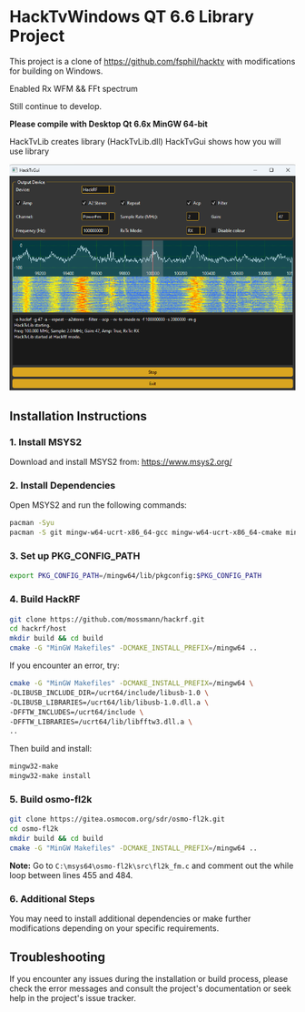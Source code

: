 # HackTvWindows QT 6.6 Library Project

This project is a clone of https://github.com/fsphil/hacktv with modifications for building on Windows. 

Enabled Rx WFM && FFt spectrum

Still continue to develop.

<b>Please compile with Desktop Qt 6.6x MinGW 64-bit</b>

HackTvLib creates library (HackTvLib.dll)
HackTvGui shows how you will use library

![HackTvGui Screenshot](hacktvgui_screen.png)

## Installation Instructions

### 1. Install MSYS2

Download and install MSYS2 from: https://www.msys2.org/

### 2. Install Dependencies

Open MSYS2 and run the following commands:

```bash
pacman -Syu
pacman -S git mingw-w64-ucrt-x86_64-gcc mingw-w64-ucrt-x86_64-cmake mingw-w64-ucrt-x86_64-make mingw-w64-ucrt-x86_64-libusb mingw-w64-ucrt-x86_64-fftw mingw-w64-clang-x86_64-toolchain mingw-w64-ucrt-x86_64-git mingw-w64-x86_64-ffmpeg mingw-w64-x86_64-soapysdr mingw-w64-x86_64-fltk mingw-w64-x86_64-opus mingw-w64-x86_64-fdk-aac mingw-w64-x86_64-portaudio
```

### 3. Set up PKG_CONFIG_PATH

```bash
export PKG_CONFIG_PATH=/mingw64/lib/pkgconfig:$PKG_CONFIG_PATH
```

### 4. Build HackRF

```bash
git clone https://github.com/mossmann/hackrf.git
cd hackrf/host
mkdir build && cd build
cmake -G "MinGW Makefiles" -DCMAKE_INSTALL_PREFIX=/mingw64 ..
```

If you encounter an error, try:

```bash
cmake -G "MinGW Makefiles" -DCMAKE_INSTALL_PREFIX=/mingw64 \
-DLIBUSB_INCLUDE_DIR=/ucrt64/include/libusb-1.0 \
-DLIBUSB_LIBRARIES=/ucrt64/lib/libusb-1.0.dll.a \
-DFFTW_INCLUDES=/ucrt64/include \
-DFFTW_LIBRARIES=/ucrt64/lib/libfftw3.dll.a \
..
```

Then build and install:

```bash
mingw32-make
mingw32-make install
```

### 5. Build osmo-fl2k

```bash
git clone https://gitea.osmocom.org/sdr/osmo-fl2k.git
cd osmo-fl2k
mkdir build && cd build
cmake -G "MinGW Makefiles" -DCMAKE_INSTALL_PREFIX=/mingw64 ..
```

**Note:** Go to `C:\msys64\osmo-fl2k\src\fl2k_fm.c` and comment out the while loop between lines 455 and 484.

### 6. Additional Steps

You may need to install additional dependencies or make further modifications depending on your specific requirements.

## Troubleshooting

If you encounter any issues during the installation or build process, please check the error messages and consult the project's documentation or seek help in the project's issue tracker.
 
